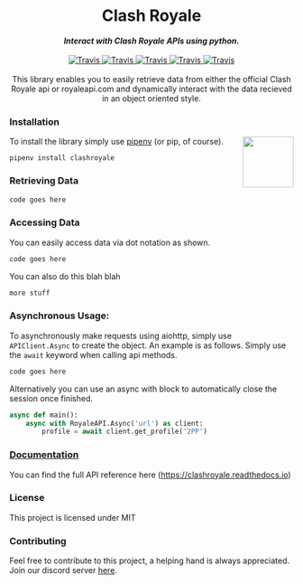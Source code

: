 

<h1 align="center">Clash Royale</h1>


<div align="center">
    <strong><i>Interact with Clash Royale APIs using python.</i></strong>
    <br>
    <br>
    
<a href="https://travis-ci.com/cgrok/clashroyale">
  <img src="https://img.shields.io/travis/com/cgrok/clashroyale/master.svg?style=for-the-badge&colorB=ffbf00" alt="Travis" />
</a>

<a href="https://pypi.org/project/clashroyale/">
  <img src="https://img.shields.io/pypi/pyversions/clashroyale.svg?style=for-the-badge&colorB=ffbf00" alt="Travis" />
</a>

<a href="https://pypi.org/project/clashroyale/">
  <img src="https://img.shields.io/pypi/v/clashroyale.svg?style=for-the-badge&colorB=ffbf00" alt="Travis" />
</a>

<a href="https://pypi.org/project/clashroyale/">
  <img src="https://img.shields.io/pypi/dm/clashroyale.svg?style=for-the-badge&colorB=ffbf00" alt="Travis" />
</a>

<a href="https://github.com/cgrok/clashroyale/blob/master/LICENSE">
  <img src="https://img.shields.io/github/license/cgrok/clashroyale.svg?style=for-the-badge&colorB=ffbf00" alt="Travis" />
</a>

</div>
<br>
<div align="center">
    This library enables you to easily retrieve data from either the official Clash Royale api or royaleapi.com and dynamically interact with the data recieved in an object oriented style.

</div>

### Installation

<img src='https://vignette.wikia.nocookie.net/clashroyale/images/d/df/Happy_Face.png/revision/latest?cb=20160706235303' align='right' height='90'>

To install the library simply use [pipenv](http://pipenv.org/) (or pip, of course).

```
pipenv install clashroyale
```

### Retrieving Data


```py
code goes here
```

### Accessing Data
You can easily access data via dot notation as shown.
```py
code goes here
```

You can also do this blah blah
```py
more stuff
```

### Asynchronous Usage:

To asynchronously make requests using aiohttp, simply use `APIClient.Async` to create the object. An example is as follows. Simply use the `await` keyword when calling api methods.

```py
code goes here
```

Alternatively you can use an async with block to automatically close the session once finished.
```py
async def main():
    async with RoyaleAPI.Async('url') as client:
        profile = await client.get_profile('2PP') 
```

### [Documentation](https://clashroyale.readthedocs.io)
You can find the full API reference here (https://clashroyale.readthedocs.io)

### License
This project is licensed under MIT

### Contributing
Feel free to contribute to this project, a helping hand is always appreciated. Join our discord server [here](https://discord.gg/etJNHCQ). 
